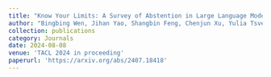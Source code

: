 ```yaml
---
title: "Know Your Limits: A Survey of Abstention in Large Language Models"
author: "Bingbing Wen, Jihan Yao, Shangbin Feng, Chenjun Xu, Yulia Tsvetkov, Bill Howe, and Lucy Lu Wang"
collection: publications
category: Journals
date: 2024-08-08
venue: 'TACL 2024 in proceeding'
paperurl: 'https://arxiv.org/abs/2407.18418'
---
```


